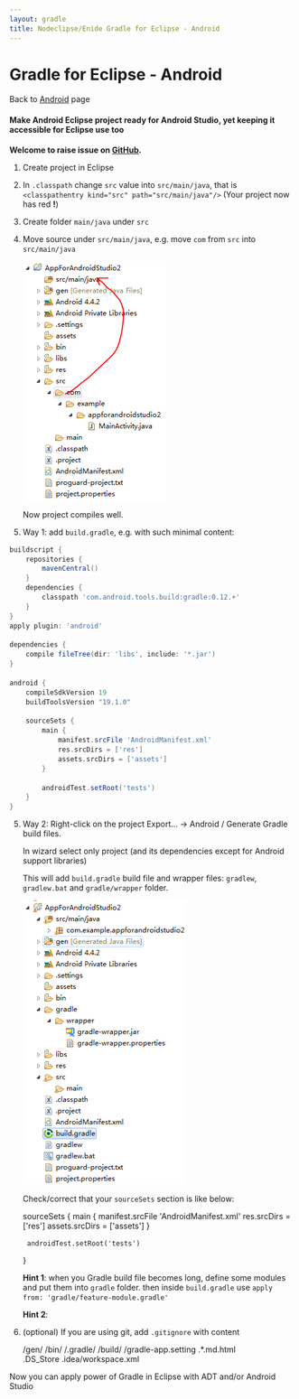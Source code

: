 ```yaml
---
layout: gradle
title: Nodeclipse/Enide Gradle for Eclipse - Android
---
```


# Gradle for Eclipse - Android

<p></p>

Back to [Android](./) page

#### Make Android Eclipse project ready for Android Studio, yet keeping it accessible for Eclipse use too

**Welcome to raise issue on [GitHub](https://github.com/Nodeclipse/nodeclipse-1/issues).**

1. Create project in Eclipse
2. In `.classpath` change `src` value into `src/main/java`, that is `<classpathentry kind="src" path="src/main/java"/>`
 (Your project now has red **!**)
3. Create folder `main/java` under `src`
4. Move source under `src/main/java`, e.g. move `com` from `src` into `src/main/java` 

	![](make-ready-4.PNG)

	Now project compiles well.

5. Way 1: add `build.gradle`, e.g. with such minimal content:

```gradle	
buildscript {
    repositories {
        mavenCentral()
    }
    dependencies {
        classpath 'com.android.tools.build:gradle:0.12.+'
    }
}
apply plugin: 'android'

dependencies {
    compile fileTree(dir: 'libs', include: '*.jar')
}

android {
    compileSdkVersion 19
    buildToolsVersion "19.1.0"

    sourceSets {
        main {
            manifest.srcFile 'AndroidManifest.xml'
            res.srcDirs = ['res']
            assets.srcDirs = ['assets']
        }

        androidTest.setRoot('tests')
    }
}
```	

5. Way 2: Right-click on the project Export... -> Android / Generate Gradle build files.

	In wizard select only project (and its dependencies except for Android support libraries)
	
	This will add `build.gradle` build file and wrapper files: `gradlew`, `gradlew.bat` and `gradle/wrapper` folder.
	
	![](make-ready-5.PNG)
	
	Check/correct that your `sourceSets` section is like below:
	
    sourceSets {
        main {
            manifest.srcFile 'AndroidManifest.xml'
            res.srcDirs = ['res']
            assets.srcDirs = ['assets']
        }

        androidTest.setRoot('tests')
    }
	
	**Hint 1**: when you Gradle build file becomes long, define some modules and put them into `gradle` folder.
	then inside `build.gradle` use `apply from: 'gradle/feature-module.gradle'`
	
	**Hint 2**:
	
6. (optional) If you are using git, add `.gitignore` with content 	
	 
	/gen/
	/bin/
	/.gradle/
	/build/
	/gradle-app.setting	
	.*.md.html	
	.DS_Store
	.idea/workspace.xml
	
Now you can apply power of Gradle in Eclipse with ADT and/or Android Studio

<!-- 
and use feature like 
-->	 
